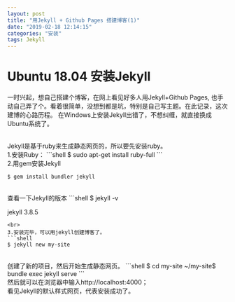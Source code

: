 ```yaml
---
layout: post
title: "用Jekyll + Github Pages 搭建博客(1)"
date: "2019-02-18 12:14:15"
categories: "安装"
tags: Jekyll
---
```


# Ubuntu 18.04 安装Jekyll
一时兴起，想自己搭建个博客，在网上看见好多人用Jekyll+Github Pages, 也手动自己弄了个。看着很简单，没想到都是坑，特别是自己写主题。在此记录，这次建博的心路历程。
在Windows上安装Jekyll出错了，不想纠缠，就直接换成Ubuntu系统了。

<br>
Jekyll是基于ruby来生成静态网页的，所以要先安装ruby。
<br>
1.安装Ruby：
```shell
$ sudo apt-get install ruby-full
```
<br>
2.用gem安装Jekyll

```shell
$ gem install bundler jekyll
```
<br>
查看一下Jekyll的版本
```shell
$ jekyll -v

jekyll 3.8.5
```
<br>
3.安装完毕，可以用jekyll创建博客了。
```shell
$ jekyll new my-site 
```
<br>
创建了新的项目，然后开始生成静态网页。
```shell
$ cd my-site
~/my-site$ bundle exec jekyll serve
```
<br>
然后就可以在浏览器中输入http://localhost:4000；
<br>
看见Jekyll的默认样式网页，代表安装成功了。

